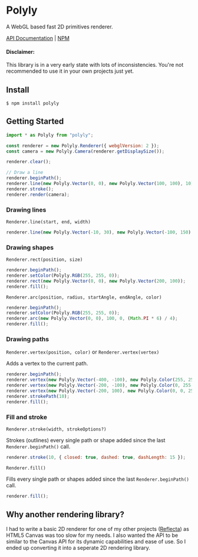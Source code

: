 # Polyly

A WebGL based fast 2D primitives renderer.

[API Documentation](https://kinetictactic.github.io/polyly/index.html) | [NPM](https://npmjs.com/package/polyly)

#### Disclaimer:

This library is in a very early state with lots of inconsistencies. You're not recommended to use it in your own projects just yet.

## Install

```
$ npm install polyly
```

## Getting Started

```js
import * as Polyly from "polyly";

const renderer = new Polyly.Renderer({ webglVersion: 2 });
const camera = new Polyly.Camera(renderer.getDisplaySize());

renderer.clear();

// Draw a line
renderer.beginPath();
renderer.line(new Polyly.Vector(0, 0), new Polyly.Vector(100, 100), 10);
renderer.stroke();
renderer.render(camera);
```

### Drawing lines

`Renderer.line(start, end, width)`

```js
renderer.line(new Polyly.Vector(-10, 30), new Polyly.Vector(-100, 150), 10);
```

### Drawing shapes

`Renderer.rect(position, size)`

```js
renderer.beginPath();
renderer.setColor(Polyly.RGB(255, 255, 0));
renderer.rect(new Polyly.Vector(0, 0), new Polyly.Vector(200, 100));
renderer.fill();
```

`Renderer.arc(position, radius, startAngle, endAngle, color)`

```js
renderer.beginPath();
renderer.setColor(Polyly.RGB(255, 255, 0));
renderer.arc(new Polyly.Vector(0, 0), 100, 0, (Math.PI * 6) / 4);
renderer.fill();
```

### Drawing paths

`Renderer.vertex(position, color)` or `Renderer.vertex(vertex)`

Adds a vertex to the current path.

```js
renderer.beginPath();
renderer.vertex(new Polyly.Vector(-400, -100), new Polyly.Color(255, 25, 0, 255));
renderer.vertex(new Polyly.Vector(-200, -100), new Polyly.Color(0, 255, 0, 255));
renderer.vertex(new Polyly.Vector(-200, 100), new Polyly.Color(0, 0, 255, 255));
renderer.strokePath(10);
renderer.fill();
```

### Fill and stroke

`Renderer.stroke(width, strokeOptions?)`

Strokes (outlines) every single path or shape added since the last `Renderer.beginPath()` call.

```js
renderer.stroke(10, { closed: true, dashed: true, dashLength: 15 });
```

`Renderer.fill()`

Fills every single path or shapes added since the last `Renderer.beginPath()` call.

```js
renderer.fill();
```

## Why another rendering library?

I had to write a basic 2D renderer for one of my other projects ([Reflecta](https://github.com/KineticTactic/Reflecta)) as HTML5 Canvas was too slow for my needs. I also wanted the API to be similar to the Canvas API for its dynamic capabilities and ease of use. So I ended up converting it into a seperate 2D rendering library.
